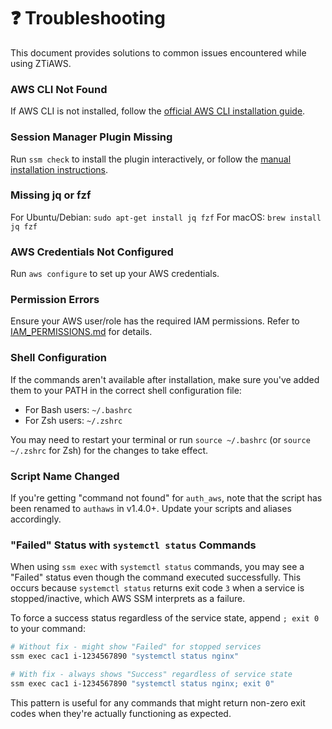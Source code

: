 # ❓ Troubleshooting

This document provides solutions to common issues encountered while using ZTiAWS.

### AWS CLI Not Found
If AWS CLI is not installed, follow the [official AWS CLI installation guide](https://docs.aws.amazon.com/cli/latest/userguide/getting-started-install.html).

### Session Manager Plugin Missing
Run `ssm check` to install the plugin interactively, or follow the [manual installation instructions](https://docs.aws.amazon.com/systems-manager/latest/userguide/session-manager-working-with-install-plugin.html).

### Missing jq or fzf
For Ubuntu/Debian: `sudo apt-get install jq fzf`
For macOS: `brew install jq fzf`

### AWS Credentials Not Configured
Run `aws configure` to set up your AWS credentials.

### Permission Errors
Ensure your AWS user/role has the required IAM permissions. Refer to [IAM_PERMISSIONS.md](IAM_PERMISSIONS.md) for details.

### Shell Configuration
If the commands aren't available after installation, make sure you've added them to your PATH in the correct shell configuration file:
- For Bash users: `~/.bashrc`
- For Zsh users: `~/.zshrc`

You may need to restart your terminal or run `source ~/.bashrc` (or `source ~/.zshrc` for Zsh) for the changes to take effect.

### Script Name Changed
If you're getting "command not found" for `auth_aws`, note that the script has been renamed to `authaws` in v1.4.0+. Update your scripts and aliases accordingly.

### "Failed" Status with `systemctl status` Commands
When using `ssm exec` with `systemctl status` commands, you may see a "Failed" status even though the command executed successfully. This occurs because `systemctl status` returns exit code `3` when a service is stopped/inactive, which AWS SSM interprets as a failure.

To force a success status regardless of the service state, append `; exit 0` to your command:

```bash
# Without fix - might show "Failed" for stopped services
ssm exec cac1 i-1234567890 "systemctl status nginx"

# With fix - always shows "Success" regardless of service state
ssm exec cac1 i-1234567890 "systemctl status nginx; exit 0"
```

This pattern is useful for any commands that might return non-zero exit codes when they're actually functioning as expected.
